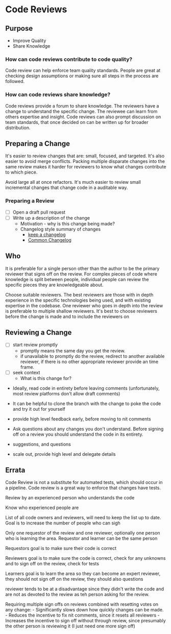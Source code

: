 # Code Reviews

## Purpose

- Improve Quality
- Share Knowledge

### How can code reviews contribute to code quality?

Code review can help enforce team quality standards.
People are great at checking design assumptions or making sure all steps in the process are followed.

### How can code reviews share knowledge?

Code reviews provide a forum to share knowledge.
The reviewers have a change to understand the specific change.
The reviewee can learn from others expertise and insight.
Code reviews can also prompt discussion on team standards, that once decided on can be written up for broader distribution.

## Preparing a Change

It's easier to review changes that are: small, focused, and targeted. It's also easier to avoid merge conflicts. Packing multiple disparate changes into the same review makes it harder for reviewers to know what changes contribute to which piece.

Avoid large all at once refactors. It's much easier to review small incremental changes that change code in a auditable way.

### Preparing a Review

- [ ] Open a draft pull request
- [ ] Write up a description of the change
    - Motivation - why is this change being made?
    - Changelog style summary of changes
        - [keep a changelog](https://keepachangelog.com/en/1.0.0/)
        - [Common Changelog](https://common-changelog.org/)

## Who

It is preferable for a single person other than the author to be the primary reviewer that signs off on the review. For complex pieces of code where knowledge is split between people, individual people can review the specific pieces they are knowledgeable about.

Choose suitable reviewers. The best reviewers are those with in depth experience in the specific technologies being used, and with existing expertise in the codebase. One reviewer who goes in depth into the review is preferable to multiple shallow reviewers. It's best to choose reviewers before the change is made and to include the reviewers on 

## Reviewing a Change

- [ ] start review promptly
    - promptly means the same day you get the review.
    - if unavailable to promptly do the review, redirect to another available reviewer, if there is no other appropriate reviewer provide an time frame.
- [ ] seek context
    - What is this change for?

- Ideally, read code in entirety before leaving comments (unfortunately, most review platforms don't allow draft comments)
- It can be helpful to clone the branch with the change to poke the code and try it out for yourself
- provide high level feedback early, before moving to nit comments
- Ask questions about any changes you don't understand. Before signing off on a review you should understand the code in its entirety.

- suggestions, and questions
- scale out, provide high level and delegate details


## Errata

Code Review is not a substitute for automated tests, which should occur in a pipeline. Code review is a great way to enforce that changes have tests.

Review by an experienced person who understands the code

Know who experienced people are

List of all code owners and reviewers, will need to keep the list up to date. Goal is to increase the number of people who can sigh

Only one requestor of the review and one reviewer, optionally one person who is learning the area. Requestor and learner can be the same person

Requestors goal is to make sure their code is correct

Reviewers goal is to make sure the code is correct, check for any unknowns and to sign off on the review, check for tests

Learners goal is to learn the area so they can become an expert reviewer, they should not sign off on the review, they should also questions


reviewer tends to be at a disadvantage since they didn't write the code and are not as devoted to the review as teh person asking for the review.

Requiring multiple sign offs on reviews combined with resetting votes on any change:
    - Significantly slows down how quickly changes can be made.
    - Reduces the incentive to fix nit comments, since it resets all reviewers
    - Increases the incentive to sign off without through review, since presumably the other person is reviewing it (I just need one more sign off)
